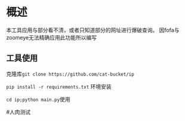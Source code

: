 # 概述
本工具应用与部分看不清，或者只知道部分的网址进行爆破查询。
因fofa与zoomeye无法精确应用此功能所以编写

## 工具使用

克隆库```git clone https://github.com/cat-bucket/ip``` 

```pip install -r requirements.txt``` 
环境安装

```cd ip;python main.py```使用

#人肉测试

